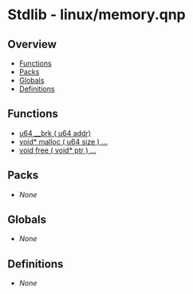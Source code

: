 # Stdlib - linux/memory.qnp

## Overview
 - [Functions](#functions)
 - [Packs](#packs)
 - [Globals](#globals)
 - [Definitions](#definitions)

## Functions
 - [u64 __brk ( u64 addr)]()
 - [void* malloc ( u64 size ) ...]()
 - [void free ( void* ptr ) ...]()

## Packs
 - _None_

## Globals
 - _None_

## Definitions
 - _None_